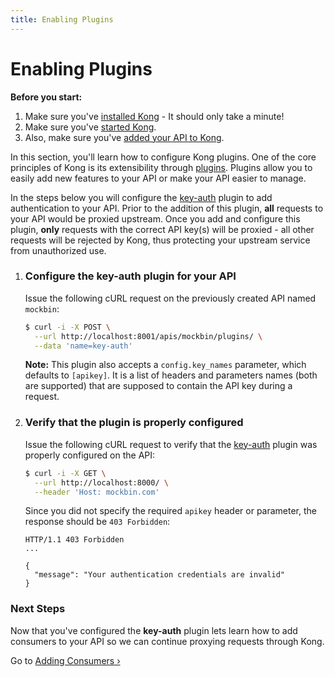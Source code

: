 ```yaml
---
title: Enabling Plugins
---
```


# Enabling Plugins

<div class="alert alert-warning">
  <strong>Before you start:</strong>
  <ol>
    <li>Make sure you've <a href="/install/">installed Kong</a> - It should only take a minute!</li>
    <li>Make sure you've <a href="/docs/{{page.kong_version}}/getting-started/quickstart">started Kong</a>.</li>
    <li>Also, make sure you've <a href="/docs/{{page.kong_version}}/getting-started/adding-your-api">added your API to Kong</a>.</li>
  </ol>
</div>

In this section, you'll learn how to configure Kong plugins. One of the core principles of Kong is its extensibility through [plugins][plugins]. Plugins allow you to easily add new features to your API or make your API easier to manage.

In the steps below you will configure the [key-auth][key-auth] plugin to add authentication to your API. Prior to the addition of this plugin, **all** requests to your API would be proxied upstream. Once you add and configure this plugin, **only** requests with the correct API key(s) will be proxied - all other requests will be rejected by Kong, thus protecting your upstream service from unauthorized use.

1. ### Configure the key-auth plugin for your API

    Issue the following cURL request on the previously created API named `mockbin`:

    ```bash
    $ curl -i -X POST \
      --url http://localhost:8001/apis/mockbin/plugins/ \
      --data 'name=key-auth'
    ```

    **Note:** This plugin also accepts a `config.key_names` parameter, which defaults to `[apikey]`. It is a list of headers and parameters names (both are supported) that are supposed to contain the API key during a request.

2. ### Verify that the plugin is properly configured

    Issue the following cURL request to verify that the [key-auth][key-auth] plugin was properly configured on the API:

    ```bash
    $ curl -i -X GET \
      --url http://localhost:8000/ \
      --header 'Host: mockbin.com'
    ```

    Since you did not specify the required `apikey` header or parameter, the response should be `403 Forbidden`:

    ```http
    HTTP/1.1 403 Forbidden
    ...

    {
      "message": "Your authentication credentials are invalid"
    }
    ```

### Next Steps

Now that you've configured the **key-auth** plugin lets learn how to add consumers to your API so we can continue proxying requests through Kong.

Go to [Adding Consumers &rsaquo;][adding-consumers]

[CLI]: /docs/{{page.kong_version}}/cli
[API]: /docs/{{page.kong_version}}/admin-api
[key-auth]: /plugins/key-authentication
[plugins]: /plugins
[configuration]: /docs/{{page.kong_version}}/configuration
[adding-consumers]: /docs/{{page.kong_version}}/getting-started/adding-consumers
